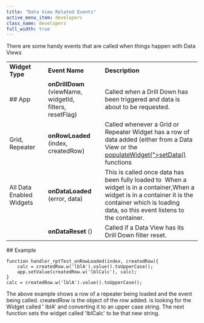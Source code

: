 ```yaml
---
title: "Data View Related Events"
active_menu_item: developers
class_name: developers
full_width: true
---
```



There are some handy events that are called when things happen with Data Views

<table>
<tr>
<td width="129">
  <strong>Widget Type</strong>

</td>
<td width="10">
</td>
<td width="259">
  <strong>Event Name</strong>

</td>
<td width="12">
</td>
<td width="1126">
  <strong>Description</strong>

</td>
</tr>
<tr>
<td width="129">
## App

</td>
<td width="10">
</td>
<td width="259">
  <strong>onDrillDown</strong> (viewName, widgetId, filters, resetFlag)

</td>
<td width="12">
</td>
<td width="1126">
Called when a Drill Down has been triggered and data is about to be requested.

</td>
</tr>
<tr>
<td width="129">
Grid, Repeater

</td>
<td width="10">
</td>
<td width="259">
  <strong>onRowLoaded</strong> (index, createdRow)

</td>
<td width="12">
</td>
<td width="1126">
    Called whenever a Grid or Repeater Widget has a row of data added (either from a Data View or the <a href="/developers/documentation/scripting-apis/client-api/widget-data-state-manipulation/setdata) or <a href="/developers/documentation/scripting-apis/client-api/widget-data-state-manipulation/populatewidget/">populateWidget(">setData()</a></a> functions

</td>
</tr>
<tr>
<td width="129">
All Data Enabled Widgets

</td>
<td width="10">
</td>
<td width="259">
  <strong>onDataLoaded</strong> (error, data)

</td>
<td width="12">
</td>
<td width="1126">
This is called once data has been fully loaded to  When a widget is in a container,When a widget is in a container it is the container which is loading data, so this event listens to the container.

</td>
</tr>
<tr>
<td width="129">
</td>
<td width="10">
</td>
<td width="259">
  <strong>onDataReset</strong> ()

</td>
<td width="12">
</td>
<td width="1126">
Called if a Data View has its Drill Down filter reset.

</td>
</tr>
</table>
## Example

    function handler_rptTest_onRowLoaded(index, createdRow){
        calc = createdRow.w('lblA').value().toUpperCase();
        app.setValue(createdRow.w('lblCalc'), calc);
    }
    calc = createdRow.w('lblA').value().toUpperCase();
   

The above example shows a row of a repeater being loaded and the event being called. createdRow is the object of the row added. is looking for the Widget called ' lblA' and converting it to an upper case string. The next function sets the widget called 'lblCalc' to be that new string.

